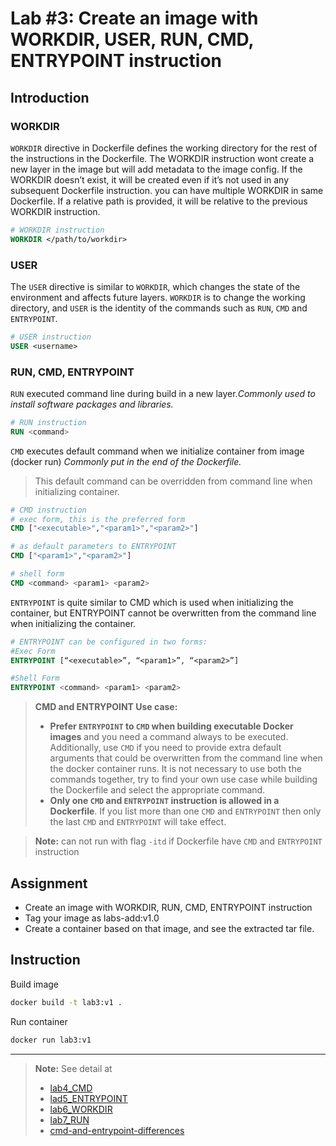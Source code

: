 # Lab #3: Create an image with WORKDIR, USER, RUN, CMD, ENTRYPOINT instruction

## Introduction

### WORKDIR

`WORKDIR` directive in Dockerfile defines the working directory for the rest of the instructions in the Dockerfile. The WORKDIR instruction wont create a new layer in the image but will add metadata to the image config. If the WORKDIR doesn’t exist, it will be created even if it’s not used in any subsequent Dockerfile instruction. you can have multiple WORKDIR in same Dockerfile. If a relative path is provided, it will be relative to the previous WORKDIR instruction.

```dockerfile
# WORKDIR instruction
WORKDIR </path/to/workdir>
```

### USER

The `USER` directive is similar to `WORKDIR`, which changes the state of the environment and affects future layers. `WORKDIR` is to change the working directory, and `USER` is the identity of the commands such as `RUN`, `CMD` and `ENTRYPOINT`.

```dockerfile
# USER instruction
USER <username>
```

### RUN, CMD, ENTRYPOINT

`RUN` executed command line during build in a new layer._Commonly used to install software packages and libraries._

```dockerfile
# RUN instruction
RUN <command>
```

`CMD` executes default command when we initialize container from image (docker run) _Commonly put in the end of the Dockerfile._

> This default command can be overridden from command line when initializing container.

```dockerfile
# CMD instruction
# exec form, this is the preferred form
CMD ["<executable>","<param1>","<param2>"]

# as default parameters to ENTRYPOINT
CMD ["<param1>","<param2>"]

# shell form
CMD <command> <param1> <param2>
```

`ENTRYPOINT` is quite similar to CMD which is used when initializing the container, but ENTRYPOINT cannot be overwritten from the command line when initializing the container.

```dockerfile
# ENTRYPOINT can be configured in two forms:
#Exec Form
ENTRYPOINT [“<executable>”, “<param1>”, “<param2>”]

#Shell Form
ENTRYPOINT <command> <param1> <param2>
```

> **CMD and ENTRYPOINT Use case:**
>
> -  **Prefer `ENTRYPOINT` to `CMD` when building executable Docker images** and you need a command always to be executed. Additionally, use `CMD` if you need to provide extra default arguments that could be overwritten from the command line when the docker container runs. It is not necessary to use both the commands together, try to find your own use case while building the Dockerfile and select the appropriate command.
> -  **Only one `CMD` and `ENTRYPOINT` instruction is allowed in a Dockerfile**. If you list more than one `CMD` and `ENTRYPOINT` then only the last `CMD` and `ENTRYPOINT` will take effect.

> **Note:** can not run with flag `-itd` if Dockerfile have `CMD` and `ENTRYPOINT` instruction

## Assignment

-  Create an image with WORKDIR, RUN, CMD, ENTRYPOINT instruction
-  Tag your image as labs-add:v1.0
-  Create a container based on that image, and see the extracted tar file.

## Instruction

Build image

```sh
docker build -t lab3:v1 .
```

Run container

```sh
docker run lab3:v1
```

---

> **Note:** See detail at
>
> -  [lab4_CMD](https://dockerlabs.collabnix.com//beginners/dockerfile/lab4_cmd.html)
> -  [lad5_ENTRYPOINT](https://dockerlabs.collabnix.com/beginners/dockerfile/Dockerfile-ENTRYPOINT.html)
> -  [lab6_WORKDIR](https://dockerlabs.collabnix.com/beginners/dockerfile/WORKDIR_instruction.html)
> -  [lab7_RUN](https://dockerlabs.collabnix.com/beginners/dockerfile/Lab%237_RUN_instruction.html)
> -  [cmd-and-entrypoint-differences](https://devtron.ai/blog/cmd-and-entrypoint-differences/#:~:text=CMD%3A%20Sets%20default%20parameters%20that,Docker%20containers%20with%20CLI%20parameters.)
